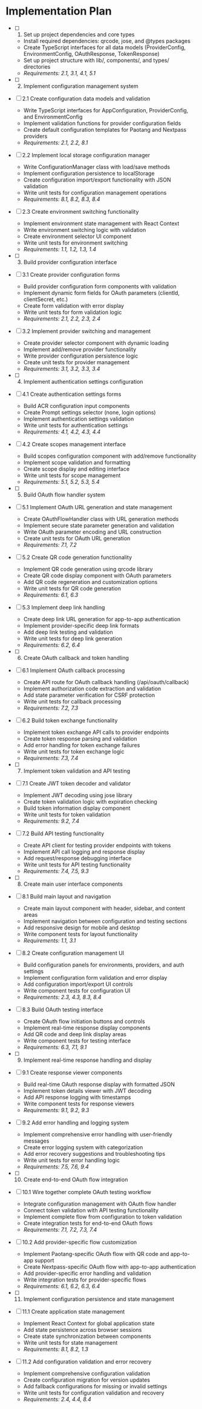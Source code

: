 # Implementation Plan

- [ ] 1. Set up project dependencies and core types
  - Install required dependencies: qrcode, jose, and @types packages
  - Create TypeScript interfaces for all data models (ProviderConfig, EnvironmentConfig, OAuthResponse, TokenResponse)
  - Set up project structure with lib/, components/, and types/ directories
  - _Requirements: 2.1, 3.1, 4.1, 5.1_

- [ ] 2. Implement configuration management system
- [ ] 2.1 Create configuration data models and validation
  - Write TypeScript interfaces for AppConfiguration, ProviderConfig, and EnvironmentConfig
  - Implement validation functions for provider configuration fields
  - Create default configuration templates for Paotang and Nextpass providers
  - _Requirements: 2.1, 2.2, 8.1_

- [ ] 2.2 Implement local storage configuration manager
  - Write ConfigurationManager class with load/save methods
  - Implement configuration persistence to localStorage
  - Create configuration import/export functionality with JSON validation
  - Write unit tests for configuration management operations
  - _Requirements: 8.1, 8.2, 8.3, 8.4_

- [ ] 2.3 Create environment switching functionality
  - Implement environment state management with React Context
  - Write environment switching logic with validation
  - Create environment selector UI component
  - Write unit tests for environment switching
  - _Requirements: 1.1, 1.2, 1.3, 1.4_

- [ ] 3. Build provider configuration interface
- [ ] 3.1 Create provider configuration forms
  - Build provider configuration form components with validation
  - Implement dynamic form fields for OAuth parameters (clientId, clientSecret, etc.)
  - Create form validation with error display
  - Write unit tests for form validation logic
  - _Requirements: 2.1, 2.2, 2.3, 2.4_

- [ ] 3.2 Implement provider switching and management
  - Create provider selector component with dynamic loading
  - Implement add/remove provider functionality
  - Write provider configuration persistence logic
  - Create unit tests for provider management
  - _Requirements: 3.1, 3.2, 3.3, 3.4_

- [ ] 4. Implement authentication settings configuration
- [ ] 4.1 Create authentication settings forms
  - Build ACR configuration input components
  - Create Prompt settings selector (none, login options)
  - Implement authentication settings validation
  - Write unit tests for authentication settings
  - _Requirements: 4.1, 4.2, 4.3, 4.4_

- [ ] 4.2 Create scopes management interface
  - Build scopes configuration component with add/remove functionality
  - Implement scope validation and formatting
  - Create scope display and editing interface
  - Write unit tests for scope management
  - _Requirements: 5.1, 5.2, 5.3, 5.4_

- [ ] 5. Build OAuth flow handler system
- [ ] 5.1 Implement OAuth URL generation and state management
  - Create OAuthFlowHandler class with URL generation methods
  - Implement secure state parameter generation and validation
  - Write OAuth parameter encoding and URL construction
  - Create unit tests for OAuth URL generation
  - _Requirements: 7.1, 7.2_

- [ ] 5.2 Create QR code generation functionality
  - Implement QR code generation using qrcode library
  - Create QR code display component with OAuth parameters
  - Add QR code regeneration and customization options
  - Write unit tests for QR code generation
  - _Requirements: 6.1, 6.3_

- [ ] 5.3 Implement deep link handling
  - Create deep link URL generation for app-to-app authentication
  - Implement provider-specific deep link formats
  - Add deep link testing and validation
  - Write unit tests for deep link generation
  - _Requirements: 6.2, 6.4_

- [ ] 6. Create OAuth callback and token handling
- [ ] 6.1 Implement OAuth callback processing
  - Create API route for OAuth callback handling (/api/oauth/callback)
  - Implement authorization code extraction and validation
  - Add state parameter verification for CSRF protection
  - Write unit tests for callback processing
  - _Requirements: 7.2, 7.3_

- [ ] 6.2 Build token exchange functionality
  - Implement token exchange API calls to provider endpoints
  - Create token response parsing and validation
  - Add error handling for token exchange failures
  - Write unit tests for token exchange logic
  - _Requirements: 7.3, 7.4_

- [ ] 7. Implement token validation and API testing
- [ ] 7.1 Create JWT token decoder and validator
  - Implement JWT decoding using jose library
  - Create token validation logic with expiration checking
  - Build token information display component
  - Write unit tests for token validation
  - _Requirements: 9.2, 7.4_

- [ ] 7.2 Build API testing functionality
  - Create API client for testing provider endpoints with tokens
  - Implement API call logging and response display
  - Add request/response debugging interface
  - Write unit tests for API testing functionality
  - _Requirements: 7.4, 7.5, 9.3_

- [ ] 8. Create main user interface components
- [ ] 8.1 Build main layout and navigation
  - Create main layout component with header, sidebar, and content areas
  - Implement navigation between configuration and testing sections
  - Add responsive design for mobile and desktop
  - Write component tests for layout functionality
  - _Requirements: 1.1, 3.1_

- [ ] 8.2 Create configuration management UI
  - Build configuration panels for environments, providers, and auth settings
  - Implement configuration form validation and error display
  - Add configuration import/export UI controls
  - Write component tests for configuration UI
  - _Requirements: 2.3, 4.3, 8.3, 8.4_

- [ ] 8.3 Build OAuth testing interface
  - Create OAuth flow initiation buttons and controls
  - Implement real-time response display components
  - Add QR code and deep link display areas
  - Write component tests for testing interface
  - _Requirements: 6.3, 7.1, 9.1_

- [ ] 9. Implement real-time response handling and display
- [ ] 9.1 Create response viewer components
  - Build real-time OAuth response display with formatted JSON
  - Implement token details viewer with JWT decoding
  - Add API response logging with timestamps
  - Write component tests for response viewers
  - _Requirements: 9.1, 9.2, 9.3_

- [ ] 9.2 Add error handling and logging system
  - Implement comprehensive error handling with user-friendly messages
  - Create error logging system with categorization
  - Add error recovery suggestions and troubleshooting tips
  - Write unit tests for error handling logic
  - _Requirements: 7.5, 7.6, 9.4_

- [ ] 10. Create end-to-end OAuth flow integration
- [ ] 10.1 Wire together complete OAuth testing workflow
  - Integrate configuration management with OAuth flow handler
  - Connect token validation with API testing functionality
  - Implement complete flow from configuration to token validation
  - Create integration tests for end-to-end OAuth flows
  - _Requirements: 7.1, 7.2, 7.3, 7.4_

- [ ] 10.2 Add provider-specific flow customization
  - Implement Paotang-specific OAuth flow with QR code and app-to-app support
  - Create Nextpass-specific OAuth flow with app-to-app authentication
  - Add provider-specific error handling and validation
  - Write integration tests for provider-specific flows
  - _Requirements: 6.1, 6.2, 6.3, 6.4_

- [ ] 11. Implement configuration persistence and state management
- [ ] 11.1 Create application state management
  - Implement React Context for global application state
  - Add state persistence across browser sessions
  - Create state synchronization between components
  - Write unit tests for state management
  - _Requirements: 8.1, 8.2, 1.3_

- [ ] 11.2 Add configuration validation and error recovery
  - Implement comprehensive configuration validation
  - Create configuration migration for version updates
  - Add fallback configurations for missing or invalid settings
  - Write unit tests for configuration validation and recovery
  - _Requirements: 2.4, 4.4, 8.4_
